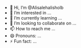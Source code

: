 - 👋 Hi, I’m @Alisalehalisholb
- 👀 I’m interested in ...
- 🌱 I’m currently learning ...
- 💞️ I’m looking to collaborate on ...
- 📫 How to reach me ...
- 😄 Pronouns: ...
- ⚡ Fun fact: ...

<!---
Alisalehalisholb/Alisalehalisholb is a ✨ special ✨ repository because its `README.md` (this file) appears on your GitHub profile.
You can click the Preview link to take a look at your changes.
--->
